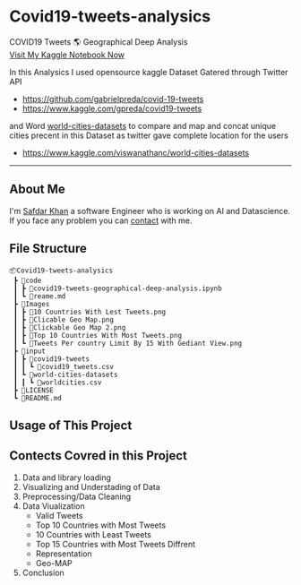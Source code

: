 # Covid19-tweets-analysics
COVID19 Tweets 🌎 Geographical Deep Analysis <br>
[Visit My Kaggle Notebook Now](https://www.kaggle.com/msafdarkhan/covid19-tweets-geographical-deep-analysis)

In this Analysics I used opensource kaggle Dataset Gatered through Twitter API
- https://github.com/gabrielpreda/covid-19-tweets 
- https://www.kaggle.com/gpreda/covid19-tweets

and Word [world-cities-datasets](https://www.kaggle.com/viswanathanc/world-cities-datasets) to compare and map and concat unique cities precent in this Dataset as twitter gave complete location for the users
 - https://www.kaggle.com/viswanathanc/world-cities-datasets
 
 ____________________
## About Me

 I'm [Safdar Khan](https://www.safdarkhan.ml) a software Engineer who is working on AI and Datascience. If you face any problem you can [contact](mailto:safdarkhanofficial@gmail.com) with me.

## File Structure
```
📦Covid19-tweets-analysics
 ┣ 📂code
 ┃ ┣ 📜covid19-tweets-geographical-deep-analysis.ipynb
 ┃ ┗ 📜reame.md
 ┣ 📂Images
 ┃ ┣ 📜10 Countries With Lest Tweets.png
 ┃ ┣ 📜Clicable Geo Map.png
 ┃ ┣ 📜Clickable Geo Map 2.png
 ┃ ┣ 📜Top 10 Countries With Most Tweets.png
 ┃ ┗ 📜Tweets Per country Limit By 15 With Gediant View.png
 ┣ 📂input
 ┃ ┣ 📂covid19-tweets
 ┃ ┃ ┗ 📜covid19_tweets.csv
 ┃ ┗ 📂world-cities-datasets
 ┃ ┃ ┗ 📜worldcities.csv
 ┣ 📜LICENSE
 ┗ 📜README.md
```

## Usage of This Project


## Contects Covred in this Project
1. Data and library loading
2. Visualizing and Understading of Data
3. Preprocessing/Data Cleaning
4. Data Viualization
   - Valid Tweets
   - Top 10 Countries with Most Tweets
   - 10 Countries with Least Tweets
   - Top 15 Countries with Most Tweets Diffrent
   - Representation
   - Geo-MAP
5. Conclusion 
